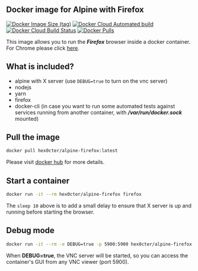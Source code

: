 
## Docker image for Alpine with Firefox
[![Docker Image Size (tag)](https://img.shields.io/docker/image-size/hex0cter/alpine-firefox/latest)](https://hub.docker.com/r/hex0cter/alpine-firefox)
[![Docker Cloud Automated build](https://img.shields.io/docker/cloud/automated/hex0cter/alpine-firefox)](https://hub.docker.com/r/hex0cter/alpine-firefox/builds)
[![Docker Cloud Build Status](https://img.shields.io/docker/cloud/build/hex0cter/alpine-firefox)](https://hub.docker.com/r/hex0cter/alpine-firefox/builds)
[![Docker Pulls](https://img.shields.io/docker/pulls/hex0cter/alpine-firefox)](https://hub.docker.com/r/hex0cter/alpine-firefox)

This image allows you to run the ***Firefox*** browser inside a docker container. For Chrome please click [here](https://github.com/hex0cter/alpine-chrome).

## What is included?
* alpine with X server (use `DEBUG=true` to turn on the vnc server)
* nodejs
* yarn
* firefox
* docker-cli (in case you want to run some automated tests against services running from another container, with ***/var/run/docker.sock*** mounted)

## Pull the image
```bash
docker pull hex0cter/alpine-firefox:latest
```
Please visit [docker hub](https://hub.docker.com/repository/docker/hex0cter/alpine-firefox) for more details.

## Start a container
```bash
docker run -it --rm hex0cter/alpine-firefox firefox
```
The `sleep 10` above is to add a small delay to ensure that X server is up and running before starting the browser.

## Debug mode
```bash
docker run -it --rm -e DEBUG=true -p 5900:5900 hex0cter/alpine-firefox firefox
```
When **DEBUG=true**, the VNC server will be started, so you can access the container's GUI from any VNC viewer (port 5900).
